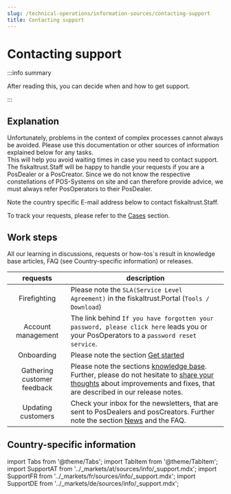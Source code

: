 ```yaml
---
slug: /technical-operations/information-sources/contacting-support
title: Contacting support
---
```

# Contacting support

:::info summary

After reading this, you can decide when and how to get support.

:::

## Explanation

Unfortunately, problems in the context of complex processes cannot always be avoided. Please use this documentation or other sources of information explained below for any tasks.  
This will help you avoid waiting times in case you need to contact support. The fiskaltrust.Staff will be happy to handle your requests if you are a PosDealer or a PosCreator. Since we do not know the respective constellations of POS-Systems on site and can therefore provide advice, we must always refer PosOperators to their PosDealer.   

Note the country specific E-mail address below to contact fiskaltrust.Staff.  

To track your requests, please refer to the [Cases](cases.md) section.


## Work steps

All our learning in discussions, requests or how-tos`s result in knowledge base articles, FAQ (see Country-specific information) or releases.

| requests | description                                                                                                                |
|:----------------------:|-------------------------------------------------------------------------------------------------------------------------------------|
|Firefighting| Please note the `SLA(Service Level Agreement)` in the fiskaltrust.Portal (`Tools / Download`)|
|Account management|The link behind `If you have forgotten your password, please click here` leads you or your PosOperators to a `password reset service`.|
|Onboarding|Please note the section [Get started](../getting-started/operator-onboarding/invitation-process.md)  |
|Gathering customer feedback|Please note the sections [knowledge base](../information-sources/knowledge-base.md). Further, please do not hesitate to [share your thoughts](mailto:feedback+portal@fiskaltrust.cloud.) about improvements and fixes, that are described in our release notes.  |
|Updating customers|Check your inbox for the newsletters, that are sent to PosDealers and posCreators. Further note the section [News](../information-sources/news.md) and the FAQ. |

## Country-specific information

import Tabs from '@theme/Tabs';
import TabItem from '@theme/TabItem';
import SupportAT from '../_markets/at/sources/info/_support.mdx';
import SupportFR from '../_markets/fr/sources/info/_support.mdx';
import SupportDE from '../_markets/de/sources/info/_support.mdx';

<Tabs groupId="market">

  <TabItem value="AT" label="Austria">
    <SupportAT />
  </TabItem>

  <TabItem value="FR" label="France">
    <SupportFR />
  </TabItem>

  <TabItem value="DE" label="Germany">
    <SupportDE />
  </TabItem>

</Tabs>